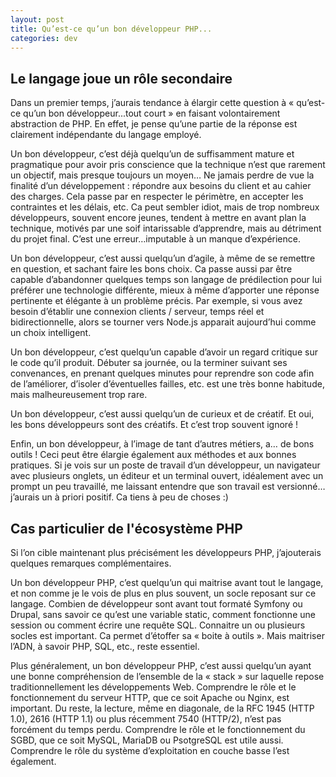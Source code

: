 ```yaml
---
layout: post
title: Qu’est-ce qu’un bon développeur PHP...
categories: dev
---
```


## Le langage joue un rôle secondaire
Dans un premier temps, j’aurais tendance à élargir cette question à « qu’est-ce qu’un bon développeur...tout court » en faisant volontairement abstraction de PHP. En effet, je pense qu’une partie de la réponse est clairement indépendante du langage employé.

Un bon développeur, c’est déjà quelqu’un de suffisamment mature et pragmatique pour avoir pris conscience que la technique n’est que rarement un objectif, mais presque toujours un moyen… Ne jamais perdre de vue la finalité d’un développement : répondre aux besoins du client et au cahier des charges. Cela passe par en respecter le périmètre, en accepter les contraintes et les délais, etc. Ca peut sembler idiot, mais de trop nombreux développeurs, souvent encore jeunes, tendent à mettre en avant plan la technique, motivés par une soif intarissable d’apprendre, mais au détriment du projet final. C’est une erreur…imputable à un manque d’expérience.

Un bon développeur, c’est aussi quelqu’un d’agile, à même de se remettre en question, et sachant faire les bons choix. Ca passe aussi par être capable d’abandonner quelques temps son langage de prédilection pour lui préférer une technologie différente, mieux à même d’apporter une réponse pertinente et élégante à un problème précis. Par exemple, si vous avez besoin d’établir une connexion clients / serveur, temps réel et bidirectionnelle, alors se tourner vers Node.js apparait aujourd’hui comme un choix intelligent.

Un bon développeur, c’est quelqu’un capable d’avoir un regard critique sur le code qu’il produit. Débuter sa journée, ou la terminer suivant ses convenances, en prenant quelques minutes pour reprendre son code afin de l’améliorer, d’isoler d’éventuelles failles, etc. est une très bonne habitude, mais malheureusement trop rare.

Un bon développeur, c’est aussi quelqu’un de curieux et de créatif. Et oui, les bons développeurs sont des créatifs. Et c’est trop souvent ignoré !

Enfin, un bon développeur, à l’image de tant d’autres métiers, a… de bons outils ! Ceci peut être élargie également aux méthodes et aux bonnes pratiques. Si je vois sur un poste de travail d’un développeur, un navigateur avec plusieurs onglets, un éditeur et un terminal ouvert, idéalement avec un prompt un peu travaillé, me laissant entendre que son travail est versionné…j’aurais un à priori positif. Ca tiens à peu de choses :) 

## Cas particulier de l'écosystème PHP

Si l’on cible maintenant plus précisément les développeurs PHP, j’ajouterais quelques remarques complémentaires. 

Un bon développeur PHP, c’est quelqu’un qui maitrise avant tout le langage, et non comme je le vois de plus en plus souvent, un socle reposant sur ce langage. Combien de développeur sont avant tout formaté Symfony ou Drupal, sans savoir ce qu’est une variable static, comment fonctionne une session ou comment écrire  une requête SQL. Connaitre un ou plusieurs socles est important. Ca permet d’étoffer sa « boite à outils ». Mais maitriser l’ADN, à savoir PHP, SQL, etc., reste essentiel.

Plus généralement, un bon développeur PHP, c’est aussi quelqu’un ayant une bonne compréhension de l’ensemble de la « stack » sur laquelle repose traditionnellement les développements Web. Comprendre le rôle et le fonctionnement du serveur HTTP, que ce soit Apache ou Nginx, est important. Du reste, la lecture, même en diagonale, de la RFC 1945 (HTTP 1.0), 2616 (HTTP 1.1) ou plus récemment 7540 (HTTP/2), n’est pas forcément du temps perdu. Comprendre le rôle et le fonctionnement du SGBD, que ce soit MySQL, MariaDB ou PsotgreSQL est utile aussi. Comprendre le rôle du système d’exploitation en couche basse l’est également.  